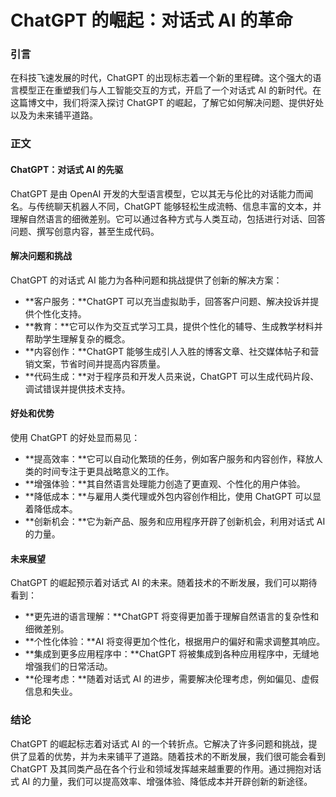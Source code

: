 # ChatGPT 的崛起：对话式 AI 的革命

### 引言

在科技飞速发展的时代，ChatGPT 的出现标志着一个新的里程碑。这个强大的语言模型正在重塑我们与人工智能交互的方式，开启了一个对话式 AI 的新时代。在这篇博文中，我们将深入探讨 ChatGPT 的崛起，了解它如何解决问题、提供好处以及为未来铺平道路。

### 正文

#### ChatGPT：对话式 AI 的先驱

ChatGPT 是由 OpenAI 开发的大型语言模型，它以其无与伦比的对话能力而闻名。与传统聊天机器人不同，ChatGPT 能够轻松生成流畅、信息丰富的文本，并理解自然语言的细微差别。它可以通过各种方式与人类互动，包括进行对话、回答问题、撰写创意内容，甚至生成代码。

#### 解决问题和挑战

ChatGPT 的对话式 AI 能力为各种问题和挑战提供了创新的解决方案：

- **客户服务：**ChatGPT 可以充当虚拟助手，回答客户问题、解决投诉并提供个性化支持。
- **教育：**它可以作为交互式学习工具，提供个性化的辅导、生成教学材料并帮助学生理解复杂的概念。
- **内容创作：**ChatGPT 能够生成引人入胜的博客文章、社交媒体帖子和营销文案，节省时间并提高内容质量。
- **代码生成：**对于程序员和开发人员来说，ChatGPT 可以生成代码片段、调试错误并提供技术支持。

#### 好处和优势

使用 ChatGPT 的好处显而易见：

- **提高效率：**它可以自动化繁琐的任务，例如客户服务和内容创作，释放人类的时间专注于更具战略意义的工作。
- **增强体验：**其自然语言处理能力创造了更直观、个性化的用户体验。
- **降低成本：**与雇用人类代理或外包内容创作相比，使用 ChatGPT 可以显着降低成本。
- **创新机会：**它为新产品、服务和应用程序开辟了创新机会，利用对话式 AI 的力量。

#### 未来展望

ChatGPT 的崛起预示着对话式 AI 的未来。随着技术的不断发展，我们可以期待看到：

- **更先进的语言理解：**ChatGPT 将变得更加善于理解自然语言的复杂性和细微差别。
- **个性化体验：**AI 将变得更加个性化，根据用户的偏好和需求调整其响应。
- **集成到更多应用程序中：**ChatGPT 将被集成到各种应用程序中，无缝地增强我们的日常活动。
- **伦理考虑：**随着对话式 AI 的进步，需要解决伦理考虑，例如偏见、虚假信息和失业。

### 结论

ChatGPT 的崛起标志着对话式 AI 的一个转折点。它解决了许多问题和挑战，提供了显着的优势，并为未来铺平了道路。随着技术的不断发展，我们很可能会看到 ChatGPT 及其同类产品在各个行业和领域发挥越来越重要的作用。通过拥抱对话式 AI 的力量，我们可以提高效率、增强体验、降低成本并开辟创新的新途径。
